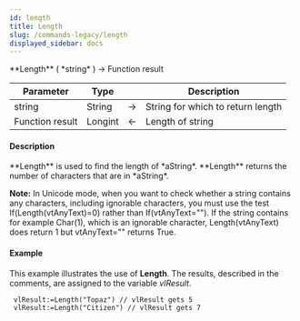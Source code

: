 ```yaml
---
id: length
title: Length
slug: /commands-legacy/length
displayed_sidebar: docs
---
```


<!--REF #_command_.Length.Syntax-->**Length** ( *string* ) -> Function result<!-- END REF-->
<!--REF #_command_.Length.Params-->
| Parameter | Type |  | Description |
| --- | --- | --- | --- |
| string | String | &rarr; | String for which to return length |
| Function result | Longint | &larr; | Length of string |

<!-- END REF-->

#### Description 

<!--REF #_command_.Length.Summary-->**Length** is used to find the length of *aString*.<!-- END REF--> **Length** returns the number of characters that are in *aString*.

**Note:** In Unicode mode, when you want to check whether a string contains any characters, including ignorable characters, you must use the test If(Length(vtAnyText)=0) rather than If(vtAnyText=""). If the string contains for example Char(1), which is an ignorable character, Length(vtAnyText) does return 1 but vtAnyText="" returns True.

#### Example 

This example illustrates the use of **Length**. The results, described in the comments, are assigned to the variable *vlResult*.

```4d
 vlResult:=Length("Topaz") // vlResult gets 5
 vlResult:=Length("Citizen") // vlResult gets 7
```

